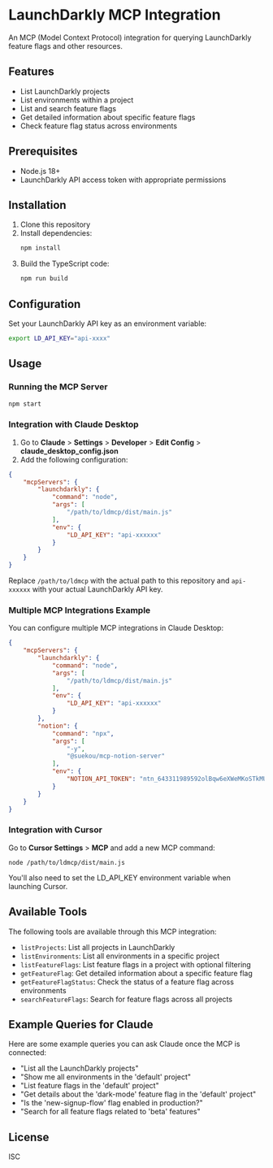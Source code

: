# LaunchDarkly MCP Integration

An MCP (Model Context Protocol) integration for querying LaunchDarkly feature flags and other resources.

## Features

- List LaunchDarkly projects
- List environments within a project
- List and search feature flags
- Get detailed information about specific feature flags
- Check feature flag status across environments

## Prerequisites

- Node.js 18+
- LaunchDarkly API access token with appropriate permissions

## Installation

1. Clone this repository
2. Install dependencies:
   ```bash
   npm install
   ```
3. Build the TypeScript code:
   ```bash
   npm run build
   ```

## Configuration

Set your LaunchDarkly API key as an environment variable:

```bash
export LD_API_KEY="api-xxxx"
```

## Usage

### Running the MCP Server

```bash
npm start
```

### Integration with Claude Desktop

1. Go to **Claude** > **Settings** > **Developer** > **Edit Config** > **claude_desktop_config.json**
2. Add the following configuration:

```json
{
    "mcpServers": {
        "launchdarkly": {
            "command": "node",
            "args": [
                "/path/to/ldmcp/dist/main.js"
            ],
            "env": {
                "LD_API_KEY": "api-xxxxxx"
            }
        }
    }
}
```

Replace `/path/to/ldmcp` with the actual path to this repository and `api-xxxxxx` with your actual LaunchDarkly API key.

### Multiple MCP Integrations Example

You can configure multiple MCP integrations in Claude Desktop:

```json
{
    "mcpServers": {
        "launchdarkly": {
            "command": "node",
            "args": [
                "/path/to/ldmcp/dist/main.js"
            ],
            "env": {
                "LD_API_KEY": "api-xxxxxx"
            }
        },
        "notion": {
            "command": "npx",
            "args": [
                "-y",
                "@suekou/mcp-notion-server"
            ],
            "env": {
                "NOTION_API_TOKEN": "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"
            }
        }
    }
}
```

### Integration with Cursor

Go to **Cursor Settings** > **MCP** and add a new MCP command:

```
node /path/to/ldmcp/dist/main.js
```

You'll also need to set the LD_API_KEY environment variable when launching Cursor.

## Available Tools

The following tools are available through this MCP integration:

- `listProjects`: List all projects in LaunchDarkly
- `listEnvironments`: List all environments in a specific project
- `listFeatureFlags`: List feature flags in a project with optional filtering
- `getFeatureFlag`: Get detailed information about a specific feature flag
- `getFeatureFlagStatus`: Check the status of a feature flag across environments
- `searchFeatureFlags`: Search for feature flags across all projects

## Example Queries for Claude

Here are some example queries you can ask Claude once the MCP is connected:

- "List all the LaunchDarkly projects"
- "Show me all environments in the 'default' project"
- "List feature flags in the 'default' project"
- "Get details about the 'dark-mode' feature flag in the 'default' project"
- "Is the 'new-signup-flow' flag enabled in production?"
- "Search for all feature flags related to 'beta' features"

## License

ISC
